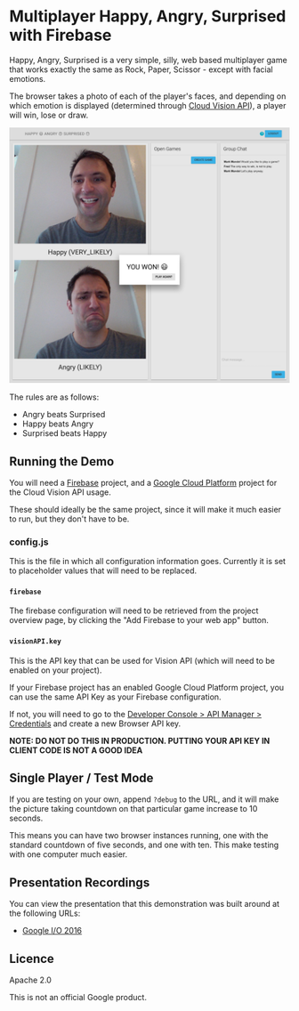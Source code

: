 Multiplayer Happy, Angry, Surprised with Firebase
=============================================

Happy, Angry, Surprised is a very simple, silly, web based multiplayer game that works exactly the same as
Rock, Paper, Scissor - except with facial emotions.

The browser takes a photo of each of the player's faces, and depending on which emotion is displayed (determined through
[Cloud Vision API](https://cloud.google.com/vision/)), a player will win, lose or draw.

![Screenshot](screenshot.png)

The rules are as follows:

- Angry beats Surprised
- Happy beats Angry
- Surprised beats Happy

## Running the Demo
You will need a [Firebase](https://firebase.google.com) project, and a
[Google Cloud Platform](https://cloud.google.com) project for the Cloud Vision API usage.

These should ideally be the same project, since it will make it much easier to run, but they don't have
to be.

### config.js

This is the file in which all configuration information goes. Currently it is set to placeholder values that will need to be replaced.

#### `firebase`

The firebase configuration will need to be retrieved from the project overview page, by clicking the "Add Firebase to your web app" button.

#### `visionAPI.key`

This is the API key that can be used for Vision API (which will need to be enabled on your project).

If your Firebase project has an enabled Google Cloud Platform project, you can use the same API Key as your Firebase
configuration.

If not, you will need to go to the [Developer Console > API Manager > Credentials](https://console.cloud.google.com/apis/credentials)
and create a new Browser API key.

**NOTE: DO NOT DO THIS IN PRODUCTION. PUTTING YOUR API KEY IN CLIENT CODE IS NOT A GOOD IDEA**

## Single Player / Test Mode
If you are testing on your own, append `?debug` to the URL, and it will make the picture taking countdown 
on that particular game increase to 10 seconds.

This means you can have two browser instances running, one with the standard countdown of five seconds, and one
with ten. This make testing with one computer much easier.

## Presentation Recordings
You can view the presentation that this demonstration was built around at the following URLs:

- [Google I/O 2016](https://www.youtube.com/watch?v=8wF-mKMsynE)

## Licence
Apache 2.0

This is not an official Google product.